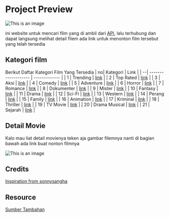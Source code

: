 # Project Preview
![This is an image](https://i.postimg.cc/T1mJzbnC/Desain-tanpa-judul.png)

ini website untuk mencari film yang di ambil dari [API](https://www.themoviedb.org/),
lalu terhubung dan dapat langsung melihat detail filem ada link untuk 
menonton film tersebut yang telah tersedia

## Kategori film
Berikut Daftar Kategori Film Yang Tersedia
| no| Kategori  | Link |
| --| ------------------- | ------------- |
| 1 | Trending  |  [link](https://momo-movie.vercel.app/?gendre=fetchTrending)  |
| 2 | Top Rated  |  [link](https://momo-movie.vercel.app/?gendre=fetchTopRated)  |
| 3 | Aksi  |  [link](https://momo-movie.vercel.app/?gendre=fetchActionMovie)  |
| 4 | Comedy  |  [link](https://momo-movie.vercel.app/?gendre=fetchComedyMovie)  |
| 5 | Adventure  |  [link](https://momo-movie.vercel.app/?gendre=fetchAdventure)  |
| 6 | Horror  |  [link](https://momo-movie.vercel.app/?gendre=fetchHorrorMovie)  |
| 7 | Romance  |  [link](https://momo-movie.vercel.app/?gendre=fetchRomanceMovie)  |
| 8 | Dokumenter  |  [link](https://momo-movie.vercel.app/?gendre=fetchDocumentaryMovie)  |
| 9 | Mister  |  [link](https://momo-movie.vercel.app/?gendre=fetchMystery)  |
| 10 | Fantasy  |  [link](https://momo-movie.vercel.app/?gendre=fetchFantasy)  |
| 11 | Drama  |  [link](https://momo-movie.vercel.app/?gendre=fetchDrama)  |
| 12 | Sci-Fi  |  [link](https://momo-movie.vercel.app/?gendre=fetchSciFi)  |
| 13 | Western  |  [link](https://momo-movie.vercel.app/?gendre=fetchWestern)  |
| 14 | Perang  |  [link](https://momo-movie.vercel.app/?gendre=fetchWarMovie)  |
| 15 | Family  |  [link](https://momo-movie.vercel.app/?gendre=fetchFamily)  |
| 16 | Animation  |  [link](https://momo-movie.vercel.app/?gendre=fetchAnimation)  |
| 17 | Kriminal  |  [link](https://momo-movie.vercel.app/?gendre=fetchCrime)  |
| 18 | Thriller  |  [link](https://momo-movie.vercel.app/?gendre=fetchThriller)  |
| 19 | TV Movie  |  [link](https://momo-movie.vercel.app/?gendre=fetchTV)  |
| 20 | Drama Musical  |  [link](https://momo-movie.vercel.app/?gendre=fetchMusic)  |
| 21 | Sejarah  |  [link](https://momo-movie.vercel.app/?gendre=fetchHistory)  |

## Detail Movie

Kalo mau liat detail movienya teken aja gambar filemnya nanti di bagian bawah ada 
link buat nonton filmnya

![This is an image](https://i.postimg.cc/gj4pdxyb/mona-movie.png)

## Credits

[Inspiration from sonnysangha](https://github.com/sonnysangha)

## Resource

[Sumber Tambahan](https://github.com/hasinhayder/tailwind-cards/blob/master/readme.md)
